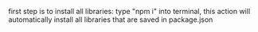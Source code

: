first step is to install all libraries: 
type "npm i" into terminal, this action will automatically install all libraries that are saved in package.json